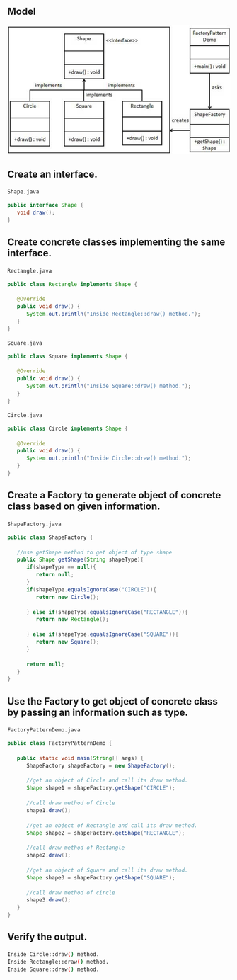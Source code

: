 ## Model

![asda](../images/factory.jpg)

## Create an interface.

`Shape.java`

```java
public interface Shape {
   void draw();
}
```

## Create concrete classes implementing the same interface.

`Rectangle.java`

```java
public class Rectangle implements Shape {

   @Override
   public void draw() {
      System.out.println("Inside Rectangle::draw() method.");
   }
}
```

`Square.java`

```java
public class Square implements Shape {

   @Override
   public void draw() {
      System.out.println("Inside Square::draw() method.");
   }
}
```

`Circle.java`

```java
public class Circle implements Shape {

   @Override
   public void draw() {
      System.out.println("Inside Circle::draw() method.");
   }
}
```

## Create a Factory to generate object of concrete class based on given information.

`ShapeFactory.java`

```java
public class ShapeFactory {
	
   //use getShape method to get object of type shape 
   public Shape getShape(String shapeType){
      if(shapeType == null){
         return null;
      }		
      if(shapeType.equalsIgnoreCase("CIRCLE")){
         return new Circle();
         
      } else if(shapeType.equalsIgnoreCase("RECTANGLE")){
         return new Rectangle();
         
      } else if(shapeType.equalsIgnoreCase("SQUARE")){
         return new Square();
      }
      
      return null;
   }
}
```

## Use the Factory to get object of concrete class by passing an information such as type.

`FactoryPatternDemo.java`

```java
public class FactoryPatternDemo {

   public static void main(String[] args) {
      ShapeFactory shapeFactory = new ShapeFactory();

      //get an object of Circle and call its draw method.
      Shape shape1 = shapeFactory.getShape("CIRCLE");

      //call draw method of Circle
      shape1.draw();

      //get an object of Rectangle and call its draw method.
      Shape shape2 = shapeFactory.getShape("RECTANGLE");

      //call draw method of Rectangle
      shape2.draw();

      //get an object of Square and call its draw method.
      Shape shape3 = shapeFactory.getShape("SQUARE");

      //call draw method of circle
      shape3.draw();
   }
}
```

## Verify the output.

```sh
Inside Circle::draw() method.
Inside Rectangle::draw() method.
Inside Square::draw() method.
```